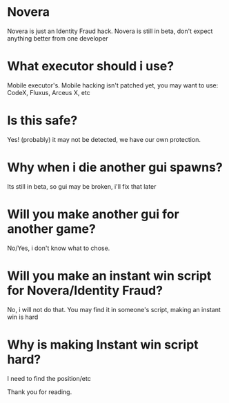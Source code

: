 # Novera
Novera is just an Identity Fraud hack. 
Novera is still in beta, don't expect anything better from one developer
# What executor should i use?
Mobile executor's. 
Mobile hacking isn't patched yet, you may want to use: CodeX, Fluxus, Arceus X, etc
# Is this safe?
Yes! (probably)
it may not be detected, we have our own protection.
# Why when i die another gui spawns?
Its still in beta, so gui may be broken, i'll fix that later
# Will you make another gui for another game?
No/Yes, i don't know what to chose.
# Will you make an instant win script for Novera/Identity Fraud?
No, i will not do that. You may find it in someone's script, making an instant win is hard
# Why is making Instant win script hard?
I need to find the position/etc

Thank you for reading.
